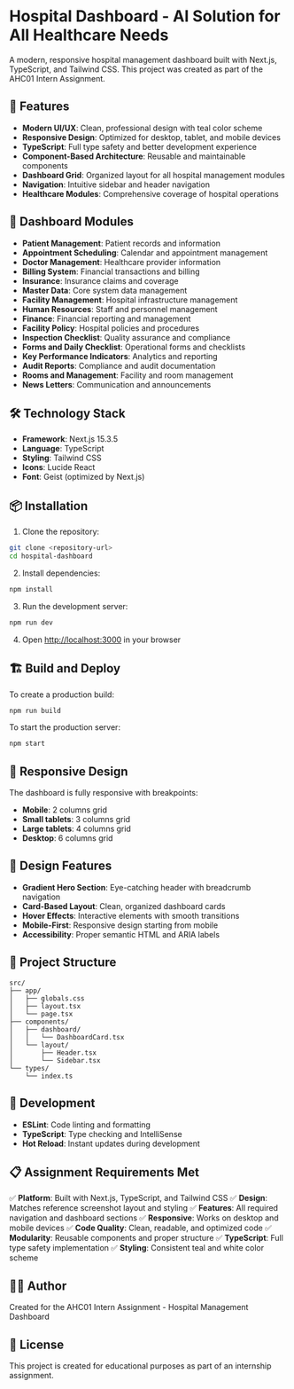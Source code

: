 # Hospital Dashboard - AI Solution for All Healthcare Needs

A modern, responsive hospital management dashboard built with Next.js, TypeScript, and Tailwind CSS. This project was created as part of the AHC01 Intern Assignment.

## 🚀 Features

- **Modern UI/UX**: Clean, professional design with teal color scheme
- **Responsive Design**: Optimized for desktop, tablet, and mobile devices
- **TypeScript**: Full type safety and better development experience
- **Component-Based Architecture**: Reusable and maintainable components
- **Dashboard Grid**: Organized layout for all hospital management modules
- **Navigation**: Intuitive sidebar and header navigation
- **Healthcare Modules**: Comprehensive coverage of hospital operations

## 🏥 Dashboard Modules

- **Patient Management**: Patient records and information
- **Appointment Scheduling**: Calendar and appointment management
- **Doctor Management**: Healthcare provider information
- **Billing System**: Financial transactions and billing
- **Insurance**: Insurance claims and coverage
- **Master Data**: Core system data management
- **Facility Management**: Hospital infrastructure management
- **Human Resources**: Staff and personnel management
- **Finance**: Financial reporting and management
- **Facility Policy**: Hospital policies and procedures
- **Inspection Checklist**: Quality assurance and compliance
- **Forms and Daily Checklist**: Operational forms and checklists
- **Key Performance Indicators**: Analytics and reporting
- **Audit Reports**: Compliance and audit documentation
- **Rooms and Management**: Facility and room management
- **News Letters**: Communication and announcements

## 🛠️ Technology Stack

- **Framework**: Next.js 15.3.5
- **Language**: TypeScript
- **Styling**: Tailwind CSS
- **Icons**: Lucide React
- **Font**: Geist (optimized by Next.js)

## 📦 Installation

1. Clone the repository:
```bash
git clone <repository-url>
cd hospital-dashboard
```

2. Install dependencies:
```bash
npm install
```

3. Run the development server:
```bash
npm run dev
```

4. Open [http://localhost:3000](http://localhost:3000) in your browser

## 🏗️ Build and Deploy

To create a production build:

```bash
npm run build
```

To start the production server:

```bash
npm start
```

## 📱 Responsive Design

The dashboard is fully responsive with breakpoints:
- **Mobile**: 2 columns grid
- **Small tablets**: 3 columns grid
- **Large tablets**: 4 columns grid
- **Desktop**: 6 columns grid

## 🎨 Design Features

- **Gradient Hero Section**: Eye-catching header with breadcrumb navigation
- **Card-Based Layout**: Clean, organized dashboard cards
- **Hover Effects**: Interactive elements with smooth transitions
- **Mobile-First**: Responsive design starting from mobile
- **Accessibility**: Proper semantic HTML and ARIA labels

## 📁 Project Structure

```
src/
├── app/
│   ├── globals.css
│   ├── layout.tsx
│   └── page.tsx
├── components/
│   ├── dashboard/
│   │   └── DashboardCard.tsx
│   └── layout/
│       ├── Header.tsx
│       └── Sidebar.tsx
└── types/
    └── index.ts
```

## 🔧 Development

- **ESLint**: Code linting and formatting
- **TypeScript**: Type checking and IntelliSense
- **Hot Reload**: Instant updates during development

## 📋 Assignment Requirements Met

✅ **Platform**: Built with Next.js, TypeScript, and Tailwind CSS
✅ **Design**: Matches reference screenshot layout and styling
✅ **Features**: All required navigation and dashboard sections
✅ **Responsive**: Works on desktop and mobile devices
✅ **Code Quality**: Clean, readable, and optimized code
✅ **Modularity**: Reusable components and proper structure
✅ **TypeScript**: Full type safety implementation
✅ **Styling**: Consistent teal and white color scheme

## 👨‍💻 Author

Created for the AHC01 Intern Assignment - Hospital Management Dashboard

## 📄 License

This project is created for educational purposes as part of an internship assignment.
